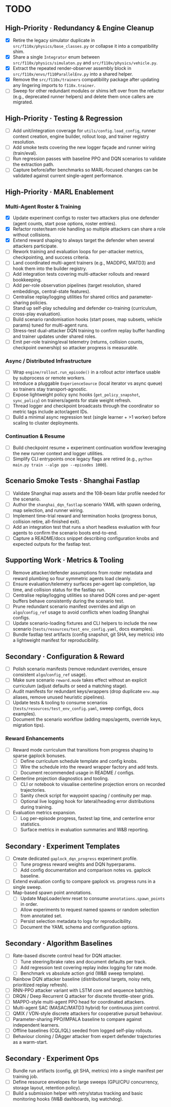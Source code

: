 # TODO

## High-Priority · Redundancy & Engine Cleanup

- [x] Retire the legacy simulator duplicate in `src/f110x/physics/base_classes.py` or collapse it into a compatibility shim.
- [x] Share a single `Integrator` enum between `src/f110x/physics/simulaton.py` and `src/f110x/physics/vehicle.py`.
- [x] Extract the repeated render-observer assembly block in `src/f110x/envs/f110ParallelEnv.py` into a shared helper.
- [x] Remove the `src/f110x/trainers` compatibility package after updating any lingering imports to `f110x.trainer`.
- [ ] Sweep for other redundant modules or shims left over from the refactor (e.g., deprecated runner helpers) and delete them once callers are migrated.

## High-Priority · Testing & Regression

- [ ] Add unit/integration coverage for `utils/config.load_config`, runner context creation, engine builder, rollout loop, and trainer registry resolution.
- [ ] Add smoke tests covering the new logger façade and runner wiring (train/eval).
- [ ] Run regression passes with baseline PPO and DQN scenarios to validate the extraction path.
- [ ] Capture before/after benchmarks so MARL-focused changes can be validated against current single-agent performance.

## High-Priority · MARL Enablement

### Multi-Agent Roster & Training

- [x] Update experiment configs to roster two attackers plus one defender (agent counts, start pose options, roster entries).
- [x] Refactor roster/team role handling so multiple attackers can share a role without collisions.
- [x] Extend reward shaping to always target the defender when several attackers participate.
- [ ] Rework training and evaluation loops for per-attacker metrics, checkpointing, and success criteria.
- [ ] Land coordinated multi-agent trainers (e.g., MADDPG, MATD3) and hook them into the builder registry.
- [ ] Add integration tests covering multi-attacker rollouts and reward bookkeeping.
- [ ] Add per-role observation pipelines (target resolution, shared embeddings, central-state features).
- [ ] Centralise replay/logging utilities for shared critics and parameter-sharing policies.
- [ ] Stand up self-play scheduling and defender co-training (curriculum, cross-play evaluation).
- [ ] Build scenario randomisation hooks (start poses, map subsets, vehicle params) tuned for multi-agent runs.
- [ ] Stress-test dual-attacker DQN training to confirm replay buffer handling and trainer updates under shared roles.
- [ ] Emit per-role training/eval telemetry (returns, collision counts, checkpoint ownership) so attacker progress is measurable.

### Async / Distributed Infrastructure

- [ ] Wrap `engine/rollout.run_episode()` in a rollout actor interface usable by subprocess or remote workers.
- [ ] Introduce a pluggable `ExperienceSource` (local iterator vs async queue) so trainers stay transport-agnostic.
- [ ] Expose lightweight policy sync hooks (`get_policy_snapshot`, `sync_policy`) on trainers/agents for stale weight refresh.
- [ ] Thread logger and checkpoint broadcasts through the coordinator so metric tags include actor/agent IDs.
- [ ] Build a minimal async regression test (single learner + >1 worker) before scaling to cluster deployments.

### Continuation & Resume

- [ ] Build checkpoint resume + experiment continuation workflow leveraging the new runner context and logger utilities.
- [ ] Simplify CLI entrypoints once legacy flags are retired (e.g., `python main.py train --algo ppo --episodes 1000`).

## Scenario Smoke Tests · Shanghai Fastlap

- [ ] Validate Shanghai map assets and the 108-beam lidar profile needed for the scenario.
- [ ] Author the `shanghai_dqn_fastlap` scenario YAML with spawn ordering, map selection, and runner wiring.
- [ ] Implement time-trial reward and termination hooks (progress bonus, collision retire, all-finished exit).
- [ ] Add an integration test that runs a short headless evaluation with four agents to confirm the scenario boots end-to-end.
- [ ] Capture a README/docs snippet describing configuration knobs and expected outputs for the fastlap test.

## Supporting Work · Metrics & Tooling

- [ ] Remove attacker/defender assumptions from roster metadata and reward plumbing so four symmetric agents load cleanly.
- [ ] Ensure evaluation/telemetry surfaces per-agent lap completion, lap time, and collision status for the fastlap run.
- [ ] Centralise replay/logging utilities so shared DQN cores and per-agent buffers behave consistently during the scenario test.
- [ ] Prune redundant scenario manifest overrides and align on `algo`/`config_ref` usage to avoid conflicts when loading Shanghai configs.
- [ ] Update scenario-loading fixtures and CLI helpers to include the new scenario (`tests/resources/test_env_config.yaml`, docs examples).
- [ ] Bundle fastlap test artifacts (config snapshot, git SHA, key metrics) into a lightweight manifest for reproducibility.

## Secondary · Configuration & Reward

- [ ] Polish scenario manifests (remove redundant overrides, ensure consistent `algo`/`config_ref` usage).
- [ ] Make sure scenario `reward.mode` takes effect without an explicit curriculum (adjust defaults or seed a matching stage).
- [ ] Audit manifests for redundant keys/wrappers (drop duplicate `env.map` aliases, remove unused heuristic pipelines).
- [ ] Update tests & tooling to consume scenarios (`tests/resources/test_env_config.yaml`, sweep configs, docs examples).
- [ ] Document the scenario workflow (adding maps/agents, override keys, migration tips).

### Reward Enhancements

- [ ] Reward mode curriculum that transitions from progress shaping to sparse gaplock bonuses.
  - [ ] Define curriculum schedule template and config knobs.
  - [ ] Wire the schedule into the reward wrapper factory and add tests.
  - [ ] Document recommended usage in README / configs.
- [ ] Centerline projection diagnostics and tooling.
  - [ ] CLI or notebook to visualise centerline projection errors on recorded trajectories.
  - [ ] Sanity check script for waypoint spacing / continuity per map.
  - [ ] Optional live logging hook for lateral/heading error distributions during training.
- [ ] Evaluation metrics expansion.
  - [ ] Log per-episode progress, fastest lap time, and centerline error statistics.
  - [ ] Surface metrics in evaluation summaries and W&B reporting.

## Secondary · Experiment Templates

- [ ] Create dedicated `gaplock_dqn_progress` experiment profile.
  - [ ] Tune progress reward weights and DQN hyperparams.
  - [ ] Add config documentation and comparison notes vs. gaplock baseline.
- [ ] Extend evaluation config to compare gaplock vs. progress runs in a single sweep.
- [ ] Map-based spawn point annotations.
  - [ ] Update MapLoader/env reset to consume `annotations.spawn_points` in order.
  - [ ] Allow experiments to request named spawns or random selection from annotated set.
  - [ ] Persist selection metadata to logs for reproducibility.
  - [ ] Document the YAML schema and configuration options.

## Secondary · Algorithm Baselines

- [ ] Rate-based discrete control head for DQN attacker.
  - [ ] Tune steering/brake rates and document defaults per track.
  - [ ] Add regression test covering replay index logging for rate mode.
  - [ ] Benchmark vs absolute action grid (W&B sweep template).
- [ ] Rainbow DQN attacker baseline (distributional targets, noisy nets, prioritized replay refresh).
- [ ] RNN-PPO attacker variant with LSTM core and sequence batching.
- [ ] DRQN / Deep Recurrent Q attacker for discrete throttle-steer grids.
- [ ] MAPPO-style multi-agent PPO head for coordinated attackers.
- [ ] Multi-agent SAC (MASAC/MATD3 hybrid) for continuous joint control.
- [ ] QMIX / VDN-style discrete attackers for cooperative pursuit behaviour.
- [ ] Parameter-sharing PPO/IMPALA baseline to compare against independent learners.
- [ ] Offline baselines (CQL/IQL) seeded from logged self-play rollouts.
- [ ] Behaviour cloning / DAgger attacker from expert defender trajectories as a warm-start.

## Secondary · Experiment Ops

- [ ] Bundle run artifacts (config, git SHA, metrics) into a single manifest per training job.
- [ ] Define resource envelopes for large sweeps (GPU/CPU concurrency, storage layout, retention policy).
- [ ] Build a submission helper with retry/status tracking and basic monitoring hooks (W&B dashboards, log watchdog).
